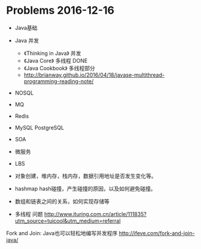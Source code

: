 # Problems 2016-12-16

- Java基础

- Java 并发
    - 《Thinking in Java》 并发
    - 《Java Core》 多线程              DONE
    - 《Java Cookbook》 多线程部分
    -  http://brianway.github.io/2016/04/18/javase-multithread-programming-reading-note/


- NOSQL 

- MQ

- Redis

- MySQL PostgreSQL

- SOA

- 微服务

- LBS

- 对象创建，堆内存，栈内存，数据引用地址是否发生变化等。

- hashmap hash碰撞，产生碰撞的原因，以及如何避免碰撞。 

- 数组和链表之间的关系，如何实现存储等


- 多线程 问题
http://www.ituring.com.cn/article/111835?utm_source=tuicool&utm_medium=referral

Fork and Join: Java也可以轻松地编写并发程序
http://ifeve.com/fork-and-join-java/








